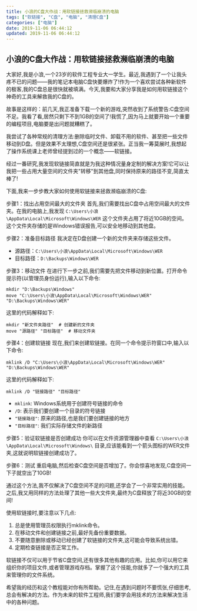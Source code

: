 ```yaml
---
title: 小浪的C盘大作战：用软链接拯救濒临崩溃的电脑
tags: ["软链接", "C盘", "电脑", "清理C盘"]
categories: ["电脑"]
date: 2019-11-06 06:44:12
updated: 2019-11-06 06:44:12
---
```



## 小浪的C盘大作战：用软链接拯救濒临崩溃的电脑

大家好,我是小浪,一个23岁的软件工程专业大一学生。最近,我遇到了一个让我头疼不已的问题——我的笔记本电脑C盘快要爆炸了!作为一个喜欢尝试各种新软件的极客,我的C盘总是很快就被填满。今天,我要和大家分享我是如何用软链接这个神奇的工具来解救我的C盘的。

故事是这样的：前几天,我正准备下载一个新的游戏,突然收到了系统警告:C盘空间不足。我看了看,居然只剩下不到1GB的空间了!我慌了,因为马上就要开始一个重要的编程项目,电脑要是出问题就糟糕了。

我尝试了各种常规的清理方法:删除临时文件、卸载不用的软件、甚至把一些文件移动到D盘。但是效果不太理想,C盘空间还是很紧张。正当我一筹莫展时,我想起了操作系统课上老师曾经提到过的一个概念——软链接。

经过一番研究,我发现软链接简直就是为我这种情况量身定制的解决方案!它可以让我把一些占用大量空间的文件夹"转移"到其他盘,同时保持原来的路径不变,简直太棒了!

下面,我来一步步教大家如何使用软链接来拯救濒临崩溃的C盘:

步骤1：找出占用空间最大的文件夹
首先,我们需要找出C盘中占用空间最大的文件夹。在我的电脑上,我发现 `C:\Users\小浪\AppData\Local\Microsoft\Windows\WER` 这个文件夹占用了将近10GB的空间。这个文件夹存储的是Windows错误报告,可以安全地移动到其他盘。

步骤2：准备目标路径
我决定在D盘创建一个新的文件夹来存储这些文件。
- 源路径：`C:\Users\小浪\AppData\Local\Microsoft\Windows\WER`
- 目标路径：`D:\Backups\Windows\WER`

步骤3：移动文件
在进行下一步之前,我们需要先把文件移动到新位置。打开命令提示符(以管理员身份运行),输入以下命令:

```batch
mkdir "D:\Backups\Windows"
move "C:\Users\小浪\AppData\Local\Microsoft\Windows\WER" "D:\Backups\Windows\WER"
```

这里的代码解释如下:
```batch
mkdir "新文件夹路径"  # 创建新的文件夹
move "源路径" "目标路径"  # 移动文件夹
```

步骤4：创建软链接
现在,我们来创建软链接。在同一个命令提示符窗口中,输入以下命令:

```batch
mklink /D "C:\Users\小浪\AppData\Local\Microsoft\Windows\WER" "D:\Backups\Windows\WER"
```

这里的代码解释如下:
```batch
mklink /D "链接路径" "目标路径"
```
- `mklink`: Windows系统用于创建符号链接的命令
- `/D`: 表示我们要创建一个目录的符号链接
- `"链接路径"`: 原来的路径,也是我们要创建链接的地方
- `"目标路径"`: 我们实际存储文件的新路径

步骤5：验证软链接是否创建成功
你可以在文件资源管理器中查看 `C:\Users\小浪\AppData\Local\Microsoft\Windows\` 目录,应该能看到一个箭头图标的WER文件夹,这就说明软链接创建成功了。

步骤6：测试
重启电脑,然后检查C盘空间是否增加了。你会惊喜地发现,C盘空间一下子就空出了10GB!

通过这个方法,我不仅解决了C盘空间不足的问题,还学会了一个非常实用的技能。之后,我又用同样的方法处理了其他一些大文件夹,最终为C盘释放了将近30GB的空间!

使用软链接时,要注意以下几点:
1. 总是使用管理员权限执行mklink命令。
2. 在移动文件和创建链接之前,最好先备份重要数据。
3. 不要随意删除或移动已经创建了软链接的文件夹,这可能会导致系统出错。
4. 定期检查链接是否正常工作。

软链接不仅可以用于节省C盘空间,还有很多其他有趣的应用。比如,你可以用它来组织你的项目文件,或者管理游戏存档。掌握了这个技能,你就多了一个强大的工具来管理你的文件系统。

希望我的经历和这个教程能对你有所帮助。记住,在遇到问题时不要慌张,仔细思考,总会有解决的方法。作为未来的软件工程师,我们要学会用技术的方法来解决生活中的各种问题。

